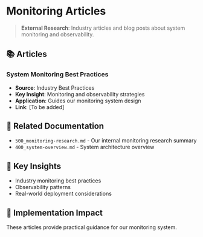 # Monitoring Articles

> **External Research**: Industry articles and blog posts about system monitoring and observability.

## 📚 **Articles**

### **System Monitoring Best Practices**
- **Source**: Industry Best Practices
- **Key Insight**: Monitoring and observability strategies
- **Application**: Guides our monitoring system design
- **Link**: [To be added]

## 🔗 **Related Documentation**
- `500_monitoring-research.md` - Our internal monitoring research summary
- `400_system-overview.md` - System architecture overview

## 📖 **Key Insights**
- Industry monitoring best practices
- Observability patterns
- Real-world deployment considerations

## 🎯 **Implementation Impact**
These articles provide practical guidance for our monitoring system.
